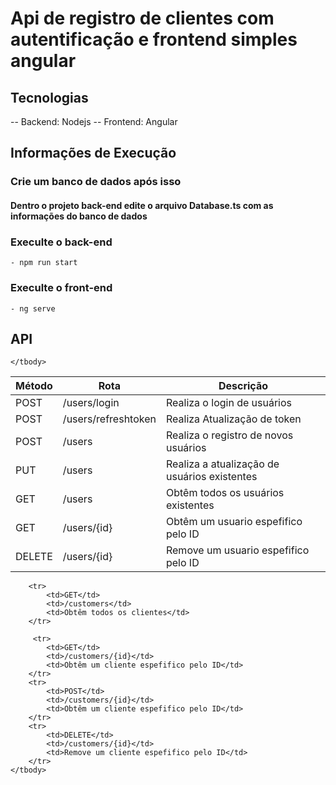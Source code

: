 # Api de registro de clientes com autentificação e frontend simples angular

## Tecnologias
-- Backend: Nodejs
-- Frontend: Angular

## Informações de Execução

### Crie um banco de dados após isso
#### Dentro o projeto back-end edite o arquivo Database.ts com as informações do banco de dados

### Execulte o back-end
    - npm run start
### Execulte o front-end
    - ng serve



## API

<table>
    <thead>
        <tr>
            <th>Método</th>
            <th>Rota</th>
            <th>Descrição</th>
        </tr>
    </thead>
    <tbody>
        <tr>
            <td>POST</td>
            <td>/users/login</td>
            <td>Realiza o login de usuários</td>
        </tr>
        <tr>
            <td>POST</td>
            <td>/users/refreshtoken</td>
            <td>Realiza Atualização de token</td>
        </tr>
        <tr>
            <td>POST</td>
            <td>/users</td>
            <td>Realiza o registro de novos usuários</td>
        </tr>
         <tr>
            <td>PUT</td>
            <td>/users</td>
            <td>Realiza a atualização de usuários existentes</td>
        </tr>
        <tr>
            <td>GET</td>
            <td>/users</td>
            <td>Obtêm todos os usuários existentes</td>
        </tr>
         <tr>
            <td>GET</td>
            <td>/users/{id}</td>
            <td>Obtêm um usuario espefifico pelo ID</td>
        </tr>
        <tr>
            <td>DELETE</td>
            <td>/users/{id}</td>
            <td>Remove um usuario espefifico pelo ID</td>
        </tr>

     
    </tbody>
</table>


<table>
    <tbody>
      
        <tr>
            <td>GET</td>
            <td>/customers</td>
            <td>Obtêm todos os clientes</td>
        </tr>

         <tr>
            <td>GET</td>
            <td>/customers/{id}</td>
            <td>Obtêm um cliente espefifico pelo ID</td>
        </tr>
        <tr>
            <td>POST</td>
            <td>/customers/{id}</td>
            <td>Obtêm um cliente espefifico pelo ID</td>
        </tr>
        <tr>
            <td>DELETE</td>
            <td>/customers/{id}</td>
            <td>Remove um cliente espefifico pelo ID</td>
        </tr>
    </tbody>
</table>




